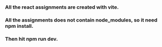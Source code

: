 ### All the react assignments are created with vite.

### All the assignments does not contain node_modules, so it need npm install.

### Then hit npm run dev.